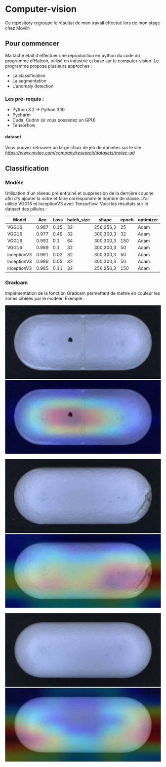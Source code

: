 # Computer-vision

Ce repository regroupe le résultat de mon travail effectué lors de mon stage chez Moviin


## Pour commencer

Ma tâche etait d'effectuer une reproduction en python du code du programme d'Halcon, utilisé en industrie et basé sur le computer-vision.
Le programme propose plusieurs approches :
- La classification
- La segmentation
- L'anomaly detection


### Les pré-requis : 

- Python 3.2 -> Python 3.10
- Pycharm
- Cuda, Cudnn (si vous possédez un GPU)
- Tensorflow

#### dataset
Vous pouvez retrouver un large choix de jeu de données sur le site *https://www.mvtec.com/company/research/datasets/mvtec-ad*



## Classification

### Modèle

Utilisation d'un réseau pré entrainé et suppression de la dernière couche afin d'y ajouter la notre et faire correspondre le nombre de classe.
J'ai utilisé VGG16 et InceptionV3 avec Tensorflow. Voici les résultats sur le dataset des pillules :

| Model | Acc  | Loss | batch_size | shape     | epoch | optimizer|
| ---   | ---  | --- |---          | ---       | ---   | ---      |
| VGG16 | 0.987| 0.15| 32          | 256,256,3 | 25    |  Adam |
| VGG16 | 0.977| 0.49| 32          | 300,300,3 | 32    | Adam |
| VGG16 | 0.992| 0.1 | 64          | 300,300,3 | 150   | Adam |
| VGG16 | 0.989| 0.1 | 32          | 300,300,3 | 50    | Adam |
| InceptionV3| 0.991| 0.02| 32 |300,300,3| 50| Adam |
| InceptionV3| 0.986| 0.05| 32 | 300,300,3| 50| Adam  |    *** > Shuffle = True***
|inceptionV3| 0.985| 0.11| 32| 256,256,3 | 150| Adam|

### Gradcam

Implémentation de la fonction Gradcam permettant de mettre en couleur les zones ciblées par le modèle.
Exemple : 

![alt text](https://github.com/marvmey/Computer-vision/blob/main/classifier/image_grad_cam/pill_ginseng_contamination_021.png)
![alt text](https://github.com/marvmey/Computer-vision/blob/main/classifier/image_grad_cam/pill_ginseng_contamination_pill_ginseng_contamination_021.png)

![alt text](https://github.com/marvmey/Computer-vision/blob/main/classifier/image_grad_cam/pill_ginseng_crack_022.png)
![alt text](https://github.com/marvmey/Computer-vision/blob/main/classifier/image_grad_cam/pill_ginseng_crack_pill_ginseng_crack_022.png)


![alt text](https://github.com/marvmey/Computer-vision/blob/main/classifier/image_grad_cam/pill_ginseng_good_026.png)
![alt text](https://github.com/marvmey/Computer-vision/blob/main/classifier/image_grad_cam/pill_ginseng_good_pill_ginseng_good_026.png)









